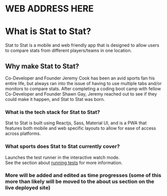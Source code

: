 # WEB ADDRESS HERE

# What is Stat to Stat?

Stat to Stat is a mobile and web friendly app that is designed to allow users to compare stats from different players/teams in one location.

## Why make Stat to Stat?

Co-Developer and Founder Jeremy Cook has been an avid sports fan his entire life, but always ran into the issue of having to use multiple tabs and/or monitors to compare stats. After completing a coding boot camp with fellow Co-Developer and Founder Shawn Gay, Jeremy reached out to see if they could make it happen, and Stat to Stat was born.

### What is the tech stack for Stat to Stat?

Stat to Stat is built using Reactjs, Sass, Material UI, and is a PWA that features both mobile and web specific layouts to allow for ease of access across platforms.

### What sports does Stat to Stat currently cover?

Launches the test runner in the interactive watch mode.\
See the section about [running tests](https://facebook.github.io/create-react-app/docs/running-tests) for more information.

### More will be added and edited as time progresses (some of this more than likely will be moved to the about us section on the live deployed site)
